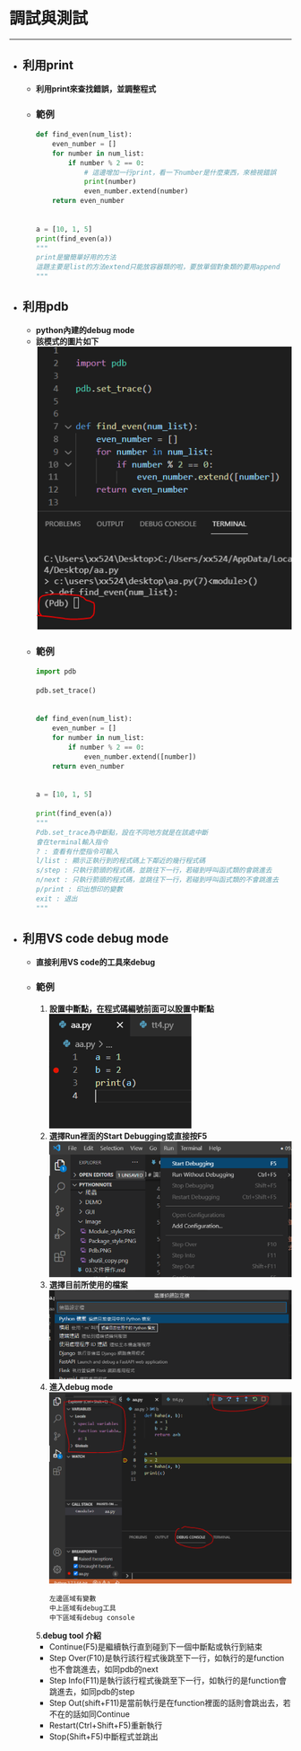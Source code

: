 # 調試與測試
---
+ ## 利用print
  + **利用print來查找錯誤，並調整程式**
  + ### 範例
    ```python
    def find_even(num_list):
        even_number = []
        for number in num_list:
            if number % 2 == 0:
                # 這邊增加一行print，看一下number是什麼東西，來檢視錯誤
                print(number)
                even_number.extend(number)
        return even_number


    a = [10, 1, 5]
    print(find_even(a))
    """
    print是蠻簡單好用的方法
    這題主要是list的方法extend只能放容器類的啦，要放單個對象類的要用append
    """
    ```
+ ## 利用pdb
  + **python內建的debug mode**
  + **該模式的圖片如下**
      ![pdb模式](./Image/Pdb.PNG)
  + ### 範例
      ```python
      import pdb

      pdb.set_trace()


      def find_even(num_list):
          even_number = []
          for number in num_list:
              if number % 2 == 0:
                  even_number.extend([number])
          return even_number


      a = [10, 1, 5]

      print(find_even(a))
      """
      Pdb.set_trace為中斷點，設在不同地方就是在該處中斷
      會在terminal輸入指令
      ? : 查看有什麼指令可輸入
      l/list : 顯示正執行到的程式碼上下鄰近的幾行程式碼
      s/step : 只執行箭頭的程式碼，並跳往下一行，若碰到呼叫函式類的會跳進去
      n/next : 只執行箭頭的程式碼，並跳往下一行，若碰到呼叫函式類的不會跳進去
      p/print : 印出想印的變數
      exit : 退出
      """
      ```

+ ## 利用VS code debug mode
  + **直接利用VS code的工具來debug**
  + ### 範例
    1. **設置中斷點，在程式碼編號前面可以設置中斷點**
    ![中斷點](./Image/breakpoint.PNG)
    2. **選擇Run裡面的Start Debugging或直接按F5**
    ![F5](./Image/F5.PNG)
    3. **選擇目前所使用的檔案**
    ![目前所使用的檔案](./Image/now_file.PNG)
    4. **進入debug mode**
    ![debug mode](./Image/debug_mode.PNG)
        ```
        左邊區域有變數
        中上區域有debug工具
        中下區域有debug console
        ```
    5.**debug tool 介紹**
    + Continue(F5)是繼續執行直到碰到下一個中斷點或執行到結束
    + Step Over(F10)是執行該行程式後跳至下一行，如執行的是function也不會跳進去，如同pdb的next
    + Step Info(F11)是執行該行程式後跳至下一行，如執行的是function會跳進去，如同pdb的step
    + Step Out(shift+F11)是當前執行是在function裡面的話則會跳出去，若不在的話如同Continue
    + Restart(Ctrl+Shift+F5)重新執行
    + Stop(Shift+F5)中斷程式並跳出